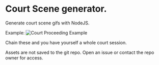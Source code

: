 # Court Scene generator.
Generate court scene gifs with NodeJS.

Example:
![Court Proceeding Example](./out/test.gif)

Chain these and you have yourself a whole court session.

Assets are not saved to the git repo. Open an issue or contact the repo owner for access.
